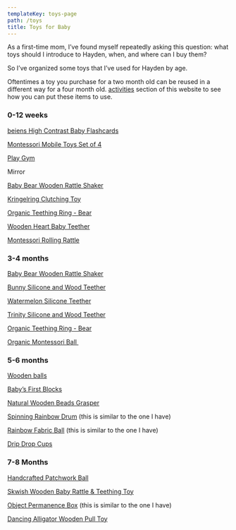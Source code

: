 ```yaml
---
templateKey: toys-page
path: /toys
title: Toys for Baby
---
```

As a first-time mom, I’ve found myself repeatedly asking this question: what toys should I introduce to Hayden, when, and where can I buy them? 

So I’ve organized some toys that I’ve used for Hayden by age.  

Oftentimes a toy you purchase for a two month old can be reused in a different way for a four month old.    [activities](https://www.learningbabies.com/activities) section of this website to see how you can put these items to use.

### 0-12 weeks

[beiens High Contrast Baby Flashcards](https://amzn.to/3TlSWxh) 

[Montessori Mobile Toys Set of 4](https://www.etsy.com/listing/1120382455/montessori-mobile-toys-set-of-4?ga_order=most_relevant&ga_search_type=all&ga_view_type=gallery&ga_search_query=montessori+mobile&ref=sc_gallery-1-2&frs=1&plkey=e87543f0e5bf3b96d2b01a823e970497168e0653%3A1120382455&variation1=2396603509)

[Play Gym](https://lovevery.com/products/the-play-gym)  

Mirror

[Baby Bear Wooden Rattle Shaker](https://www.bellalunatoys.com/collections/waldorf-baby-toys-0-12-months/products/green-tones-baby-bear-shaker)

[Kringelring Clutching Toy](https://www.bellalunatoys.com/collections/waldorf-baby-toys-0-12-months/products/haba-kringelring-clutching-toy)

[Organic Teething Ring - Bear](https://www.bellalunatoys.com/collections/waldorf-baby-toys-0-12-months/products/senger-organic-teething-ring-animal-baby-bear)

[Wooden Heart Baby Teether](https://www.bellalunatoys.com/products/natural-wooden-baby-teether-heart?_pos=1&_sid=70a9a7b85&_ss=r)

[Montessori Rolling Rattle](https://www.target.com/p/lovevery-montessori-rolling-rattle/-/A-82224593#lnk=sametab)

### 3-4 months

[Baby Bear Wooden Rattle Shaker](https://www.bellalunatoys.com/collections/waldorf-baby-toys-0-12-months/products/green-tones-baby-bear-shaker)

[Bunny Silicone and Wood Teether](https://louloulollipop.com/products/bunny-silicone-and-wood-teething-ring?_pos=1&_sid=1c18a83f6&_ss=r&variant=40332182683696)

[Watermelon Silicone Teether](https://louloulollipop.com/products/silicone-teether-single?_pos=1&_sid=88b8c3ddc&_ss=r&variant=40332192350256)

[Trinity Silicone and Wood Teether](https://louloulollipop.com/products/trinity-silicone-and-wood-teether?_pos=1&_sid=678da4b95&_ss=r&variant=40336972775472)

[Organic Teething Ring - Bear](https://www.bellalunatoys.com/products/senger-organic-teething-ring-animal-baby-bear?_pos=2&_sid=804518b67&_ss=r)

[Organic Montessori Ball ](https://www.target.com/p/lovevery-organic-montessori-ball-baby-toy/-/A-82224598#lnk=sametab)

### 5-6 months

[Wooden balls](https://woodpeckerscrafts.com/wooden-balls/)  

[Baby’s First Blocks](https://www.bellalunatoys.com/products/haba-baby-s-first-wooden-blocks?_pos=1&_sid=ce3cc354a&_ss=r)

[Natural Wooden Beads Grasper](https://www.bellalunatoys.com/products/grimms-natural-wooden-beads-grasper-baby-clutching-toy?_pos=1&_sid=1818e23d5&_ss=r)

[Spinning Rainbow Drum](https://amzn.to/3TA08pa) (this is similar to the one I have)

[Rainbow Fabric Ball](https://amzn.to/3Tyw2SM) (this is similar to the one I have)

[Drip Drop Cups](https://www.target.com/p/lovevery-drip-drop-cups-12pc/-/A-82224605?ref=tgt_adv_XS000000&AFID=google_pla_df&fndsrc=tgtao&DFA=71700000012735142&CPNG=PLA_Baby%2BShopping_Local%7CBaby_Ecomm_Baby&adgroup=SC_Baby_Low%2BMargin&LID=700000001170770pgs&LNM=PRODUCT_GROUP&network=g&device=c&location=1015223&targetid=pla-901157174765&ds_rl=1242884&ds_rl=1246978&gclid=Cj0KCQjw7KqZBhCBARIsAI-fTKIF7LRKXrp4W3npZd6jO9QHbyZYQtXQJ1hVX552W_hHHtFagVSWMzYaAoUsEALw_wcB&gclsrc=aw.ds)

### 7-8 Months

[Handcrafted Patchwork Ball](https://www.bellalunatoys.com/products/patchwork-ball?_pos=1&_sid=a8d8b3736&_ss=r)

[Skwish Wooden Baby Rattle & Teething Toy](https://www.bellalunatoys.com/products/wooden-baby-rattle-teether-toy-manhattan-toy-skwish?_pos=1&_sid=035e32d3f&_ss=r)

[Object Permanence Box](https://www.amazon.com/Montessori-Object-Permanence-Box-Development/dp/B088ZY25MN/ref=sr_1_8?crid=21RZA6COYUNNY&keywords=Ball%2BDrop%2BBox&qid=1663769545&sprefix=ball%2Bdrop%2Bbox%2Caps%2C200&sr=8-8&th=1) (this is similar to the one I have)

[Dancing Alligator Wooden Pull Toy](https://www.bellalunatoys.com/products/plan-toys-dancing-alligator-wooden-pull-toy?_pos=1&_sid=20bddadac&_ss=r)